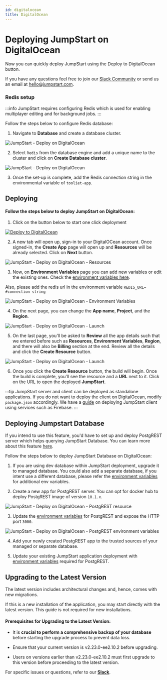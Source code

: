 ```yaml
---
id: digitalocean
title: DigitalOcean
---
```


# Deploying JumpStart on DigitalOcean

Now you can quickly deploy JumpStart using the Deploy to DigitalOcean button.

If you have any questions feel free to join our [Slack Community](https://jumpstart.com/slack) or send us an email at hello@jumpstart.com.

### Redis setup

:::info
JumpStart requires configuring Redis which is used for enabling multiplayer editing and for background jobs.
:::

Follow the steps below to configure Redis database:

1. Navigate to **Database** and create a database cluster.

  <div style={{textAlign: 'center'}}>

  <img className="screenshot-full" src="/img/setup/digitalocean/5.png" alt="JumpStart - Deploy on DigitalOcean" />

  </div>

2. Select `Redis` from the database engine and add a unique name to the cluster and click on **Create Database cluster**.

  <div style={{textAlign: 'center'}}>

  <img className="screenshot-full" src="/img/setup/digitalocean/6.png" alt="JumpStart - Deploy on DigitalOcean" />

  </div>

3. Once the set-up is complete, add the Redis connection string in the environmental variable of `tooliet-app`.

## Deploying

#### Follow the steps below to deploy JumpStart on DigitalOcean:

1. Click on the button below to start one click deployment

  <div style={{textAlign: 'center'}}>

  [![Deploy to DigitalOcean](https://www.deploytodo.com/do-btn-blue.svg)](https://cloud.digitalocean.com/apps/new?repo=https://github.com/digitranslab/jumpstart/tree/main)

  </div>

2. A new tab will open up, sign-in to your DigitalOCean account. Once signed-in, the **Create App** page will open up and **Resources** will be already selected. Click on **Next** button.

  <div style={{textAlign: 'center'}}>

  <img className="screenshot-full" src="/img/setup/digitalocean/resources.png" alt="JumpStart - Deploy on DigitalOcean - Resources" />

  </div>

3. Now, on **Environment Variables** page you can add new variables or edit the existing ones. Check the [environment variables here](/docs/setup/env-vars).

  Also, please add the redis url in the environment variable `REDIS_URL= #connection string`

  <div style={{textAlign: 'center'}}>

  <img className="screenshot-full" src="/img/setup/digitalocean/env.png" alt="JumpStart - Deploy on DigitalOcean - Environment Variables" />

  </div>

4. On the next page, you can change the **App name**, **Project**, and the **Region**.

  <div style={{textAlign: 'center'}}>

  <img className="screenshot-full" src="/img/setup/digitalocean/region.png" alt="JumpStart - Deploy on DigitalOcean - Launch" />

  </div>

5. On the last page, you'll be asked to **Review** all the app details such that we entered before such as **Resources**, **Environment Variables**, **Region**, and there will also be **Billing** section at the end. Review all the details and click the **Create Resource** button.

  <div style={{textAlign: 'center'}}>

  <img className="screenshot-full" src="/img/setup/digitalocean/review.png" alt="JumpStart - Deploy on DigitalOcean - Launch" />

  </div>

6. Once you click the **Create Resource** button, the build will begin. Once the build is complete, you'll see the resource and a **URL** next to it. Click on the URL to open the deployed **JumpStart**.

:::tip
JumpStart server and client can be deployed as standalone applications. If you do not want to deploy the client on DigitalOcean, modify `package.json` accordingly. We have a [guide](/docs/setup/client) on deploying JumpStart client using services such as Firebase.
:::

## Deploying Jumpstart Database

If you intend to use this feature, you'd have to set up and deploy PostgREST server which helps querying JumpStart Database.
You can learn more about this feature [here](/docs/jumpstart-database).

Follow the steps below to deploy JumpStart Database on DigitalOcean:

1. If you are using dev database within JumpStart deployment, upgrade it to managed database. You could also add a separate database, if you intent use a different database, please refer the [environment variables](/docs/setup/env-vars#enable-jumpstart-database--optional-) for additional env variables. 

2. Create a new app for PostgREST server. You can opt for docker hub to deploy PostgREST image of version `10.1.x`.

  <img className="screenshot-full" src="/img/setup/digitalocean/postgrest-build.png" alt="JumpStart - Deploy on DigitalOcean - PostgREST resource" />

3. Update the [environment variables](/docs/setup/env-vars#postgrest-server-optional) for PostgREST and expose the HTTP port `3000`.

  <img className="screenshot-full" src="/img/setup/digitalocean/postgrest-env.png" alt="JumpStart - Deploy on DigitalOcean - PostgREST environment variables" />

4. Add your newly created PostgREST app to the trusted sources of your managed or separate database.

5. Update your existing JumpStart application deployment with [environment variables](/docs/setup/env-vars#enable-jumpstart-database--optional-) required for PostgREST. 

## Upgrading to the Latest Version

The latest version includes architectural changes and, hence, comes with new migrations.

If this is a new installation of the application, you may start directly with the latest version. This guide is not required for new installations.

#### Prerequisites for Upgrading to the Latest Version:

- It is **crucial to perform a comprehensive backup of your database** before starting the upgrade process to prevent data loss.

- Ensure that your current version is v2.23.0-ee2.10.2 before upgrading. 

- Users on versions earlier than v2.23.0-ee2.10.2 must first upgrade to this version before proceeding to the latest version.

For specific issues or questions, refer to our **[Slack](https://jumpstart.slack.com/join/shared_invite/zt-25438diev-mJ6LIZpJevG0LXCEcL0NhQ#)**.
